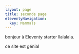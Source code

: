 ```yaml
---
layout: page
title: seconde page
eleventyNavigation:
  key: Mammals
---
```


bonjour à Eleventy starter llalalala.

ce site est génial
